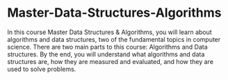 # Master-Data-Structures-Algorithms
In this course Master Data Structures &amp; Algorithms, you will learn about algorithms and data structures, two of the fundamental topics in computer science. There are two main parts to this course:  Algorithms and Data structures.
By the end, you will understand what algorithms and data structures are, how they are measured and evaluated, and how they are used to solve problems.
